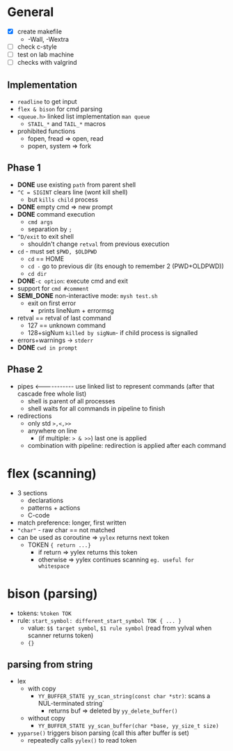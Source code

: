 # General
- [x] create makefile
    - -Wall, -Wextra 
- [ ] check c-style
- [ ] test on lab machine
- [ ] checks with valgrind

## Implementation
- `readline` to get input
- `flex & bison` for cmd parsing
- `<queue.h>` linked list implementation `man queue`
    - `STAIL_*` and `TAIL_*` macros
- prohibited functions
    - fopen, fread => open, read
    - popen, system => fork

## Phase 1
- **DONE** use existing `path` from parent shell
- `^C = SIGINT` clears line (wont kill shell)
    - but `kills child` process
- **DONE** empty cmd => new prompt
- **DONE** command execution
    - `cmd args`
    - separation by `;`
- `^D/exit` to exit shell
    - shouldn't change `retval` from previous execution
- `cd` - must set `$PWD, $OLDPWD`
    - `cd` == HOME
    - `cd -` go to previous dir (its enough to remember 2 (PWD+OLDPWD))
    - `cd dir`
- **DONE**`-c option`: execute cmd and exit
- support for `cmd #comment`
- **SEMI_DONE** non-interactive mode: `mysh test.sh`
    - exit on first error
        - prints lineNum + errormsg
- retval == retval of last command
    - 127 == unknown command
    - 128+sigNum `killed by sigNum`- if child process is signalled
- errors+warnings -> `stderr`
- **DONE** `cwd in prompt`

## Phase 2
- pipes <----------- use linked list to represent commands (after that cascade free whole list)
    - shell is parent of all processes
    - shell waits for all commands in pipeline to finish
- redirections
    - only std `>,<,>>`
    - anywhere on line
        - (if multiple: `> & >>`)   last one is applied
    - combination with pipeline: redirection is applied after each command


# flex (scanning)
- 3 sections
    - declarations
    - patterns + actions
    - C-code
- match preference: longer, first written
- `"char"` - raw char == not matched
- can be used as coroutine => `yylex` returns next token
    - TOKEN `{ return ...}`
        - if return => yylex returns this token
        - otherwise => yylex continues scanning `eg. useful for whitespace`

# bison (parsing)
- tokens: `%token TOK`
- rule: `start_symbol: different_start_symbol TOK { ... }`
    - value: `$$ target symbol`, `$1 rule symbol` (read from yylval when scanner returns token)
    - `{}`

## parsing from string
- lex
    - with copy
        - `YY_BUFFER_STATE yy_scan_string(const char *str)`: scans a NUL-terminated string`
            - returns buf => deleted by `yy_delete_buffer()`
    - without copy
        - `YY_BUFFER_STATE yy_scan_buffer(char *base, yy_size_t size)`
- `yyparse()` triggers bison parsing (call this after buffer is set)
    - repeatedly calls `yylex()` to read token